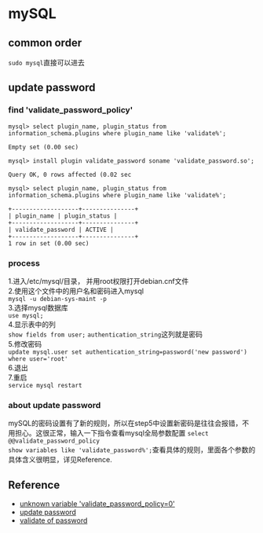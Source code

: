 # mySQL
## common order
```sudo mysql```直接可以进去
## update password
### find 'validate_password_policy'
```
mysql> select plugin_name, plugin_status from information_schema.plugins where plugin_name like 'validate%';

Empty set (0.00 sec)
```
```
mysql> install plugin validate_password soname 'validate_password.so';

Query OK, 0 rows affected (0.02 sec
```
```
mysql> select plugin_name, plugin_status from information_schema.plugins where plugin_name like 'validate%';

+-------------------+---------------+
| plugin_name | plugin_status |
+-------------------+---------------+
| validate_password | ACTIVE |
+-------------------+---------------+
1 row in set (0.00 sec)
```
### process
1.进入/etc/mysql/目录， 并用root权限打开debian.cnf文件  
2.使用这个文件中的用户名和密码进入mysql  
```mysql -u debian-sys-maint -p```  
3.选择mysql数据库  
```use mysql;```  
4.显示表中的列  
```show fields from user;```
```authentication_string```这列就是密码  
5.修改密码  
```update mysql.user set authentication_string=password('new password') where user='root'```  
6.退出  
7.重启  
```service mysql restart```
### about update password
mySQL的密码设置有了新的规则，所以在step5中设置新密码是往往会报错，不用担心。这很正常，输入一下指令查看mysql全局参数配置
```select @@validate_password_policy```  
```show variables like 'validate_password%';```查看具体的规则，里面各个参数的具体含义很明显，详见Reference.
## Reference
- [unknown variable 'validate_password_policy=0'](https://github.com/MoonlitNight/shell/issues/1)
- [update password](https://blog.csdn.net/xuxile/article/details/78053496)
- [validate of password](https://blog.csdn.net/kuluzs/article/details/51924374)

